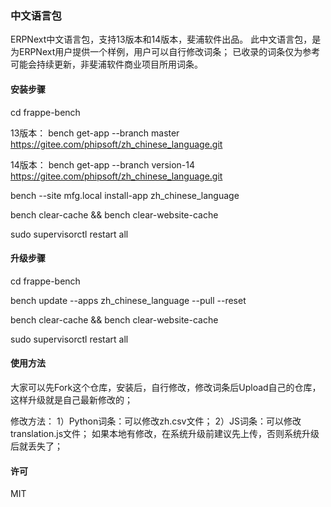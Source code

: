 ### 中文语言包
ERPNext中文语言包，支持13版本和14版本，斐浦软件出品。
此中文语言包，是为ERPNext用户提供一个样例，用户可以自行修改词条；
已收录的词条仅为参考可能会持续更新，非斐浦软件商业项目所用词条。

#### 安装步骤
cd  frappe-bench

13版本：
bench get-app --branch master https://gitee.com/phipsoft/zh_chinese_language.git

14版本：
bench get-app --branch version-14 https://gitee.com/phipsoft/zh_chinese_language.git

bench --site mfg.local install-app zh_chinese_language

bench clear-cache && bench clear-website-cache

sudo supervisorctl restart all

#### 升级步骤
cd  frappe-bench

bench update --apps zh_chinese_language --pull --reset

bench clear-cache && bench clear-website-cache

sudo supervisorctl restart all

#### 使用方法
大家可以先Fork这个仓库，安装后，自行修改，修改词条后Upload自己的仓库，这样升级就是自己最新修改的；

修改方法：
1）Python词条：可以修改zh.csv文件；
2）JS词条：可以修改translation.js文件；
如果本地有修改，在系统升级前建议先上传，否则系统升级后就丢失了；

#### 许可
MIT